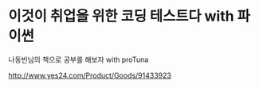 # 이것이 취업을 위한 코딩 테스트다 with 파이썬

나동빈님의 책으로 공부를 해보자 with proTuna

http://www.yes24.com/Product/Goods/91433923